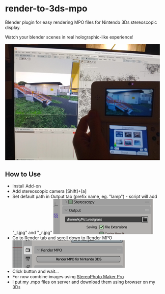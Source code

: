 # render-to-3ds-mpo
Blender plugin for easy rendering MPO files for Nintendo 3Ds stereoscopic display.

Watch your blender scenes in real holographic-like experience!

![Proof of Concept](media/render-to-3ds.jpg)

## How to Use

* Install Add-on
* Add stereoscopic camera [Shift]+[a]
* Set default path in Output tab (prefix name, eg. "lamp") - script will add "_l.jpg" and "_r.jpg" ![Naming](media/name.png)
* Go to Render tab and scroll down to Render MPO ![Render](media/render.png)
* Click button and wait...
* For now combine images using [StereoPhoto Maker Pro](https://stereo.jpn.org/eng/stphmkr/)
* I put my .mpo files on server and download them using browser on my 3Ds
